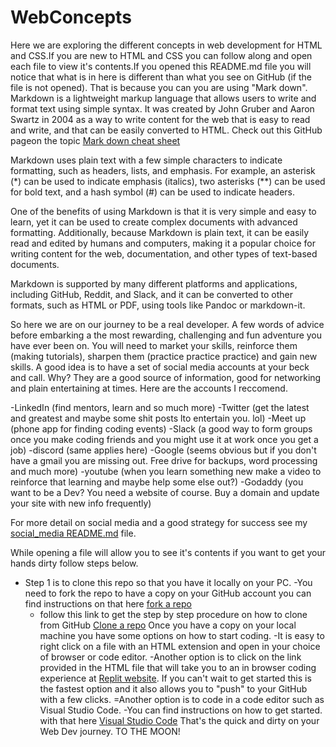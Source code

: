 # WebConcepts
Here we are exploring the different concepts in web development for HTML and CSS.If you are new to HTML and CSS you can follow along and open each file to view it's contents.If you opened this README.md file you will notice that what is in here is different than what you see on GitHub (if the file is not opened). That is because you can you are using "Mark down". Markdown is a lightweight markup language that allows users to write and format text using simple syntax. It was created by John Gruber and Aaron Swartz in 2004 as a way to write content for the web that is easy to read and write, and that can be easily converted to HTML.  Check out this GitHub pageon the topic [Mark down cheat sheet](https://github.com/adam-p/markdown-here/wiki/Markdown-Cheatsheet)

Markdown uses plain text with a few simple characters to indicate formatting, such as headers, lists, and emphasis. For example, an asterisk (*) can be used to indicate emphasis (italics), two asterisks (**) can be used for bold text, and a hash symbol (#) can be used to indicate headers.

One of the benefits of using Markdown is that it is very simple and easy to learn, yet it can be used to create complex documents with advanced formatting. Additionally, because Markdown is plain text, it can be easily read and edited by humans and computers, making it a popular choice for writing content for the web, documentation, and other types of text-based documents.

Markdown is supported by many different platforms and applications, including GitHub, Reddit, and Slack, and it can be converted to other formats, such as HTML or PDF, using tools like Pandoc or markdown-it.

So here we are on our journey to be a real developer.  A few words of advice before embarking a the most rewarding, challenging and fun adventure you have ever been on.  You will need to market your skills, reinforce them (making tutorials), sharpen them (practice practice practice) and gain new skills.
A good idea is to have a set of social media accounts at your beck and call. Why? They are a good source of information, good for networking and plain entertaining at times. Here are the accounts I reccomend.

-LinkedIn (find mentors, learn and so much more) 
-Twitter (get the latest and greatest and maybe some shit posts lto entertain you. lol)
-Meet up (phone app for finding coding events)
-Slack (a good way to form groups once you make coding friends and you might use it at work once you get a job)
-discord (same applies here)
-Google (seems obvious but if you don't have a gmail you are missing out. Free drive for backups, word processing and much more)
-youtube (when you learn something new make a video to reinforce that learning and maybe help some else out?)
-Godaddy (you want to be a Dev? You need a website of course. Buy a domain and update your site with new info frequently)

For more detail on social media and a good strategy for success see my [social_media README.md](https://github.com/Justin-Conner/WebConcepts/blob/staging/social_media.md) file.

While opening a file  will allow you to see it's contents if you want to get your hands dirty follow steps below.
- Step 1 is to clone this repo so that you have it locally on your PC.
  -You need to fork the repo to have a copy on your GitHub account you can find instructions on that here [fork a repo](https://docs.github.com/en/get-started/quickstart/fork-a-repo) 
  - follow this link to get the step by step procedure on how to clone from GitHub [Clone a repo](https://docs.github.com/en/github/creating-cloning-and-archiving-repositories/cloning-a-repository)
Once you have a copy on your local machine you have some options on how to start coding.
-It is easy to right click on a file with an HTML extension and open in your choice of browser or code editor.
-Another option is to click on the link provided in the HTML file that will take you to an in browser coding experience at [Replit website](https://replit.com/). If you can't wait to get started this is the fastest option and it also allows you to "push" to your GitHub with a few clicks.
=Another option is to code in a code editor such as Visual Studio Code. 
    -You can find instructions on how to get started. with that here [Visual Studio Code](https://code.visualstudio.com/)
That's the quick and dirty on your Web Dev journey. TO THE MOON!
